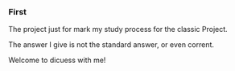 ### First
The project just for mark my study process for the classic Project.

The answer I give is not the standard answer, or even corrent.

Welcome to dicuess with me!
